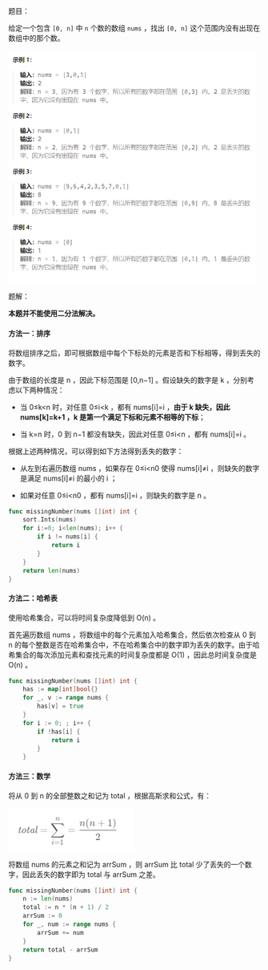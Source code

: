 题目：

给定一个包含 `[0, n]` 中 `n` 个数的数组 `nums` ，找出 `[0, n]` 这个范围内没有出现在数组中的那个数。

<img src="268.丢失的数字.assets/image-20231002084426151.png" alt="image-20231002084426151" style="zoom: 67%;" />

题解：

**本题并不能使用二分法解决。**

#### 方法一：排序

将数组排序之后，即可根据数组中每个下标处的元素是否和下标相等，得到丢失的数字。

由于数组的长度是 n ，因此下标范围是 [0,n−1] 。假设缺失的数字是 k ，分别考虑以下两种情况：

- 当 0≤k<n 时，对任意 0≤i<k ，都有 nums[i]=i ，**由于 k 缺失，因此 nums[k]=k+1 ，k 是第一个满足下标和元素不相等的下标**；

- 当 k=n 时，0 到 n−1 都没有缺失，因此对任意 0≤i<n ，都有 nums[i]=i 。

根据上述两种情况，可以得到如下方法得到丢失的数字：

- 从左到右遍历数组 nums ，如果存在 0≤i<n0 使得 nums[i]≠i ，则缺失的数字是满足 nums[i]≠i 的最小的 i ；

- 如果对任意 0≤i<n0 ，都有 nums[i]=i ，则缺失的数字是 n 。

```go
func missingNumber(nums []int) int {
    sort.Ints(nums)
    for i:=0; i<len(nums); i++ {
        if i != nums[i] {
            return i
        }
    }
    return len(nums)
}
```

#### 方法二：哈希表

使用哈希集合，可以将时间复杂度降低到 O(n) 。

首先遍历数组 nums ，将数组中的每个元素加入哈希集合，然后依次检查从 0 到 n 的每个整数是否在哈希集合中，不在哈希集合中的数字即为丢失的数字。由于哈希集合的每次添加元素和查找元素的时间复杂度都是 O(1) ，因此总时间复杂度是 O(n) 。

```go
func missingNumber(nums []int) int {
    has := map[int]bool{}
    for _, v := range nums {
        has[v] = true
    }
    for i := 0; ; i++ {
        if !has[i] {
            return i
        }
    }
```

#### 方法三：数学

将从 0 到 n 的全部整数之和记为 total ，根据高斯求和公式，有：

![image-20231002084928430](268.丢失的数字.assets/image-20231002084928430-16962077696062.png)

将数组 nums 的元素之和记为 arrSum ，则 arrSum 比 total 少了丢失的一个数字，因此丢失的数字即为 total 与 arrSum 之差。

```go
func missingNumber(nums []int) int {
    n := len(nums)
    total := n * (n + 1) / 2
    arrSum := 0
    for _, num := range nums {
        arrSum += num
    }
    return total - arrSum
}
```

